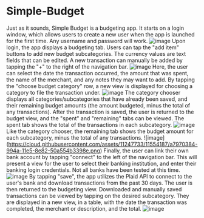 # Simple-Budget
Just as it sounds, Simple Budget is a budgeting app. It starts on a login window, which allows users to create a new user
when the app is launched for the first time. Any username and password will work.
![image](https://cloud.githubusercontent.com/assets/11247733/11554180/a06808b0-994a-11e5-9c1f-4818c0a69ce9.png)
Upon login, the app displays a budgeting tab. Users can tap the "add item" buttons to add new budget subcategories.
The currency values are text fields that can be edited. A new transaction can manually be added by tapping the "+" 
to the right of the navigation bar.
![image](https://cloud.githubusercontent.com/assets/11247733/11554181/a1d814ce-994a-11e5-9080-fd1df067054c.png)
Here, the user can select the date the transaction occurred, the amount that was spent, the name of the merchant,
and any notes they may want to add. By tapping the "choose budget category" row, a new view is displayed for choosing 
a category to file the transaction under.
![image](https://cloud.githubusercontent.com/assets/11247733/11554184/a4f66f3e-994a-11e5-83e9-71b25eeb4cff.png)
The category chooser displays all categories/subcategories that have already been saved, and their remaining budget amounts
(the amount budgeted, minus the total of any transactions).
After the transaction is saved, the user is returned to the budget view, and the "spent" and "remaining" tabs can be viewed.
The spent tab shows the total of the transactions in each subcategory.
![image](https://cloud.githubusercontent.com/assets/11247733/11554186/a6421d3e-994a-11e5-958e-5094492f8203.png)
Like the category chooser, the remaining tab shows the budget amount for each subcategory, minus the total of any transactions.
![image] (https://cloud.githubusercontent.com/assets/11247733/11554187/a7970384-994a-11e5-8e82-50a554b3398e.png)
Finally, the user can link their own bank account by tapping "connect" to the left of the navigation bar. This will present
a view for the user to select their banking institution, and enter their banking login credentials. Not all banks have been
tested at this time. 
![image](https://cloud.githubusercontent.com/assets/11247733/11554188/a8cd01fe-994a-11e5-9c92-abcd32f13c16.png)
By tapping "save", the app utilizes the Plaid API to connect to the user's bank and download transactions from the past
30 days. The user is then returned to the budgeting view. Downloaded and manually saved transactions can be viewed by
tapping on the desired subcategory. They are displayed in a new view, in a table, with the date the transaction was 
completed, the merchant or description, and the total.
![image](https://cloud.githubusercontent.com/assets/11247733/11554189/aa243cac-994a-11e5-91b5-492bd336d77d.png)

